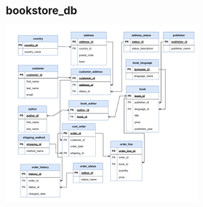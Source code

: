﻿# bookstore_db
![bookstore ERD](https://github.com/mutheeEverlyn/Book_Store_DB/blob/ef406f067fcea35a22299833a45c45edac8a67cf/bookstore.PNG)
